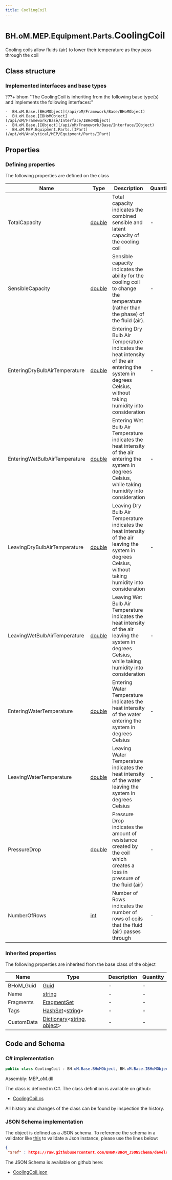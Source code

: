 ```yaml
---
title: CoolingCoil
---
```


# <small>BH.oM.MEP.Equipment.Parts.</small>**CoolingCoil**

Cooling coils allow fluids (air) to lower their temperature as they pass through the coil

## Class structure

### Implemented interfaces and base types

???+ bhom "The CoolingCoil is inheriting from the following base type(s) and implements the following interfaces:"

    -  BH.oM.Base.[BHoMObject](/api/oM/Framework/Base/BHoMObject)
    -  BH.oM.Base.[IBHoMObject](/api/oM/Framework/Base/Interface/IBHoMObject)
    -  BH.oM.Base.[IObject](/api/oM/Framework/Base/Interface/IObject)
    -  BH.oM.MEP.Equipment.Parts.[IPart](/api/oM/Analytical/MEP/Equipment/Parts/IPart)


## Properties



### Defining properties

The following properties are defined on the class

| Name             | Type             | Description      | Quantity         |
|------------------|------------------|------------------|------------------|
| TotalCapacity | [double](https://learn.microsoft.com/en-us/dotnet/api/System.Double?view=netstandard-2.0) | Total capacity indicates the combined sensible and latent capacity of the cooling coil | - |
| SensibleCapacity | [double](https://learn.microsoft.com/en-us/dotnet/api/System.Double?view=netstandard-2.0) | Sensible capacity indicates the ability for the cooling coil to change the temperature (rather than the phase) of the fluid (air). | - |
| EnteringDryBulbAirTemperature | [double](https://learn.microsoft.com/en-us/dotnet/api/System.Double?view=netstandard-2.0) | Entering Dry Bulb Air Temperature indicates the heat intensity of the air entering the system in degrees Celsius, without taking humidity into consideration | - |
| EnteringWetBulbAirTemperature | [double](https://learn.microsoft.com/en-us/dotnet/api/System.Double?view=netstandard-2.0) | Entering Wet Bulb Air Temperature indicates the heat intensity of the air entering the system in degrees Celsius, while taking humidity into consideration | - |
| LeavingDryBulbAirTemperature | [double](https://learn.microsoft.com/en-us/dotnet/api/System.Double?view=netstandard-2.0) | Leaving Dry Bulb Air Temperature indicates the heat intensity of the air leaving the system in degrees Celsius, without taking humidity into consideration | - |
| LeavingWetBulbAirTemperature | [double](https://learn.microsoft.com/en-us/dotnet/api/System.Double?view=netstandard-2.0) | Leaving Wet Bulb Air Temperature indicates the heat intensity of the air leaving the system in degrees Celsius, while taking humidity into consideration | - |
| EnteringWaterTemperature | [double](https://learn.microsoft.com/en-us/dotnet/api/System.Double?view=netstandard-2.0) | Entering Water Temperature indicates the heat intensity of the water entering the system in degrees Celsius | - |
| LeavingWaterTemperature | [double](https://learn.microsoft.com/en-us/dotnet/api/System.Double?view=netstandard-2.0) | Leaving Water Temperature indicates the heat intensity of the water leaving the system in degrees Celsius | - |
| PressureDrop | [double](https://learn.microsoft.com/en-us/dotnet/api/System.Double?view=netstandard-2.0) | Pressure Drop indicates the amount of resistance created by the coil which creates a loss in pressure of the fluid (air) | - |
| NumberOfRows | [int](https://learn.microsoft.com/en-us/dotnet/api/System.Int32?view=netstandard-2.0) | Number of Rows indicates the number of rows of coils that the fluid (air) passes through | - |


### Inherited properties
The following properties are inherited from the base class of the object

| Name             | Type             | Description      | Quantity         |
|------------------|------------------|------------------|------------------|
| BHoM_Guid | [Guid](https://learn.microsoft.com/en-us/dotnet/api/System.Guid?view=netstandard-2.0) | - | - |
| Name | [string](https://learn.microsoft.com/en-us/dotnet/api/System.String?view=netstandard-2.0) | - | - |
| Fragments | [FragmentSet](/api/oM/Framework/Base/FragmentSet) | - | - |
| Tags | [HashSet](https://learn.microsoft.com/en-us/dotnet/api/System.Collections.Generic.HashSet-1?view=netstandard-2.0)&lt;[string](https://learn.microsoft.com/en-us/dotnet/api/System.String?view=netstandard-2.0)&gt; | - | - |
| CustomData | [Dictionary](https://learn.microsoft.com/en-us/dotnet/api/System.Collections.Generic.Dictionary-2?view=netstandard-2.0)&lt;[string](https://learn.microsoft.com/en-us/dotnet/api/System.String?view=netstandard-2.0), [object](https://learn.microsoft.com/en-us/dotnet/api/System.Object?view=netstandard-2.0)&gt; | - | - |


## Code and Schema

### C# implementation

``` C# title="C#"
public class CoolingCoil : BH.oM.Base.BHoMObject, BH.oM.Base.IBHoMObject, BH.oM.Base.IObject, BH.oM.MEP.Equipment.Parts.IPart
```

Assembly: MEP_oM.dll

The class is defined in C#. The class definition is available on github:

- [CoolingCoil.cs](https://github.com/BHoM/BHoM/blob/develop/MEP_oM/Equipment\Parts\CoolingCoil.cs)

All history and changes of the class can be found by inspection the history.
### JSON Schema implementation

The object is defined as a JSON schema. To reference the schema in a validator like [this](https://www.jsonschemavalidator.net/) to validate a Json instance, please use the lines below:

``` json title="JSON Schema"
{
 "$ref" : https://raw.githubusercontent.com/BHoM/BHoM_JSONSchema/develop/MEP_oM/Equipment/Parts/CoolingCoil.json}
```

The JSON Schema is available on github here:

- [CoolingCoil.json](https://github.com/BHoM/BHoM_JSONSchema/blob/develop/MEP_oM/Equipment/Parts/CoolingCoil.json)
